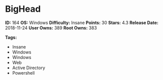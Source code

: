 # BigHead

**ID:** 164
**OS:** Windows
**Difficulty:** Insane
**Points:** 30
**Stars:** 4.3
**Release Date:** 2018-11-24
**User Owns:** 389
**Root Owns:** 383

**Tags:**
- Insane
- Windows
- Windows
- Web
- Active Directory
- Powershell

